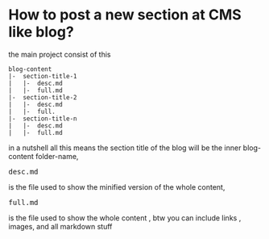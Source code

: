 # How to post a new section at CMS like blog?

the main project consist of this

```
blog-content
|-  section-title-1
|   |-  desc.md
|   |-  full.md
|-  section-title-2
|   |-  desc.md
|   |-  full.
|-  section-title-n
|   |-  desc.md
|   |-  full.md
```

in a nutshell all this means the section title of the blog will be the inner blog-content folder-name, <pre>desc.md</pre> is the file
used to show the minified version of the whole content,  <pre>full.md</pre> is the file
used to show the whole content , btw you can include links , images, and all markdown stuff
